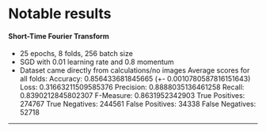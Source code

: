 # Notable results

#### Short-Time Fourier Transform
- 25 epochs, 8 folds, 256 batch size
- SGD with 0.01 learning rate and 0.8 momentum
- Dataset came directly from calculations/no images
Average scores for all folds:
Accuracy: 0.856433681845665 (+- 0.0010780587816151643)
Loss: 0.31663211509585376
Precision: 0.8888035136461258
Recall: 0.8390212845802307
F-Measure: 0.8631952342903
True Positives: 274767 True Negatives: 244561
False Positives: 34338 False Negatives: 52718
-----------------------------------------------